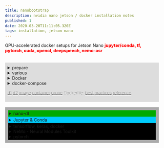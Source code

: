 ```yaml
---
title: nanobootstrap
description: nvidia nano jetson / docker installation notes
published: 1
date: 2020-03-20T11:11:05.320Z
tags: installation, jetson nano
---
```


GPU-accelerated docker setups for Jetson Nano
<span style="color:#f00;font-weight:800;">jupyter/conda, tf, pytorch, cuda, opencl, deepspeech, nemo-asr</span>


<br />
<div style="background-color:#ddd;padding:8px;">

<details>
<summary>prepare</summary>
  
```bash
sudo apt-get update
sudo apt-get install nano screen curl apt-utils
sudo apt-get install libffi-dev python-openssl

sudo apt-get install libnvidia-container-tools nvidia-container-runtime
sudo apt-get install cuda*
more ?
```
</details>

<details>
<summary>various</summary>

<details>
<summary>Jetson Nano Board</summary>

  cpu: ARMv8
SD image: Ubuntu 18.04 LTS port (with native x64 support)
user space apps / kernel arch are aarch64 / arm64 (64-bit)
l4t - linux for tegra
  
 [jetson board support architecture](https://docs.nvidia.com/jetson/archives/l4t-archived/l4t-3231/index.html) + module description
[l4t packages](https://docs.nvidia.com/jetson/archives/l4t-archived/l4t-3231/index.html#page/Tegra%2520Linux%2520Driver%2520Package%2520Development%2520Guide%2Fquick_start.html%23wwpID0EVHA)
[nano software features](https://docs.nvidia.com/jetson/archives/l4t-archived/l4t-3231/index.html#page/Tegra%2520Linux%2520Driver%2520Package%2520Development%2520Guide%2Fsoftware_features_jetson_nano.html%23wwconnect_header)

![jetson_bsp_architecture.png](/jetson_bsp_architecture.png){.align-center}
</details>

<details>
<summary>SDK's</summary>

Deep Learning SDK requires [CUDA Toolkit](https://developer.nvidia.com/cuda-toolkit)
https://developer.nvidia.com/deep-learning-software


NVIDIA SDK Manager / JetPack
https://developer.nvidia.com/embedded/jetpack

**installs**
NVIDIA container runtime (docker integration 0.9.0), OpenCV, VisionWorks, VPI, DALI (input data processing),  NCCL (multi-GPU communication routines), CUDA Toolkit for L4T (c/c++ gpu-acceleration libraries), cuDNN (CUDA library with DL primitives), TensorRT (fast inference engine for production deployment using INT8/FP16 optimized precision with reduced latency), Multimedia API (high-level and lower-level media apis),
Optical Flow SDK (video inference, stereo disparity calculation, depth estimation), Transfer Learning Toolkit SDK for tuning domain specific DNNs, AI-Assisted Annotation SDK for medical imaging), DIGITS (DL GPU training system for image classification, segmentation and object detection), cuBLAS (CPU-accelerated Linear Algebra functionality), cuSPARSE (subroutines for sparse matrices, eg. for natural language processing), Automatic Mixed Precision speedup, DeepStream SDK (C++ API/runtime/toolkit for transcoding, streaming video analytics, inference (situational awareness) through computer vision, intelligent video analysis (IVA) and multi-sensor processing)

---

[installing NVIDIA Jetson SDK Manager](https://www.youtube.com/watch?v=s1QDsa6SzuQ)
**NB.**
This is just for reference, it's easier to just flash the sd card, instead of doing it through the sdk manager.

  needed:
- a nvidia account to download the sdk
- a dedicated [ubuntu installation](https://ubuntu.com/download/desktop) (eg. a [usb flash drive](https://linuxhint.com/run-ubuntu-18-04-from-usb-stick/)) to run [nvidia's sdk manager](https://developer.nvidia.com/nvidia-sdk-manager) is recommended
- 8 GB of memory (and a full-HD screen) according to NVIDIA,I managed with 4GB changing the settings tab in the upper-right of sdk manager: lower the number of concurrent downloads and threads per downloads (slower)
- there's a bug in the partitioning, so after flashing (over usb-eth), the 13 l4t partitions need to be moved to the end of the sdcard (so root partition aligns with free space and so can be resized to use it)

</details>


<details>
<summary>jetson headless</summary>

disable ubuntu desktop

```bash
# the screen will turn black
sudo systemctl enable ssh && sudo systemctl isolate multi-user.target

log in via ssh

# if you like your nano this way you can make the change persist after reboot
sudo systemctl set-default multi-user.target
```
  </details>
  
  <details><summary>install kernel sources</summary>

[link](https://devtalk.nvidia.com/default/topic/1055416/request-install-linux-headers-on-jetson-nano/?offset=9)
https://developer.nvidia.com/embedded/dlc/nv-sdk-manager
find sources_sync.sh in the install path in a subfolder called 'Linux for tegra'
```
./source_sync.sh -k tegra-l4t-r32.1
```
</details>
  
```bash
cp -r /usr/local/cuda/bin/cuda-install-samples-10.0.sh /home/ai
```

http://www.ironspider.ca/format_text/fontstyles.htm

</details>

  
<details>
<summary>Docker</summary>
A container (=running process) interacts with its own private filesystem provided by the docker image, which has the resources required to run an application, eg. code/binary, runtimes, dependencies and other filesystem objects.
  
When running image and generating a container, a new writable“container layer" is created on top of the underlying layers.
All changes made to the running container, such as writing new files, modifying existing files, and deleting files, are written to this thin container layer.

```bash
# update docker 18.09 to 19.03
curl -sSL https://get.docker.com/ | sh
sudo docker version
sudo usermod -aG docker ai

# tests
docker run hello-world
docker run arm64v8/hello-world
docker run -it ubuntu bash
docker container run alpine echo "Hello World"
docker container run arm64v8/alpine echo "Hello World"
```

**nvidia-docker**
  
*l4t*: use container l4t-base:r32.2 for nvidia docker on Jetson ('exec format error' upon running an image indicates usage of unsupported image(x86) on the ARM system)
the **l4t-base** docker image enables l4t applications to be run in a container. It has the necessary contents of the l4t rootfs included within. The platform specific libraries and select device nodes for a particular device are mounted by the NVIDIA container runtime into the l4t-base container from the underlying host, thereby providing necessary dependencies for l4t applications to execute within the container. This approach enables the l4t-base container to be shared between various Jetson devices. **CUDA and TensorRT are ready to use within the l4t-base container** as they are made available from the host by the NVIDIA container runtime.  

[nvidia-docker wiki](https://github.com/NVIDIA/nvidia-docker/wiki)
https://docs.nvidia.com/jetson/l4t/index.html
[l4t-base docker container](https://ngc.nvidia.com/catalog/containers/nvidia:l4t-base)
https://devblogs.nvidia.com/gpu-containers-runtime
[nvidia-docker setup](https://www.youtube.com/watch?v=-Y4T71UDcMY) - access GPU within Docker containers (youtube)
[jetson nano install](https://github.com/collabnix/dockerlabs/tree/master/beginners/install/jetson-nano)
[NVIDIA Container Runtime on Jetson](https://github.com/NVIDIA/nvidia-docker/wiki/NVIDIA-Container-Runtime-on-Jetson)
  
```bash
# allow external applications to connect to the host's X display
xhost +
# allow root user access to running X server
#xhost +si:localuser:root
xhost +si:ai:root  

docker pull nvcr.io/nvidia/l4t-base:r32.3.1

# start a GPU-enabled container  
# docker run --runtime nvidia --network host -it -e DISPLAY=$DISPLAY -v /tmp/.X11-unix/:/tmp/.X11-unix nvcr.io/nvidia/l4t-base:r32.3.1

OK:
docker run -it --rm --net=host --runtime nvidia --gpus all -e DISPLAY=$DISPLAY -v /tmp/.X11-unix/:/tmp/.X11-unix nvcr.io/nvidia/l4t-base:r32.3.1

  
# -it				run in interactive mode
# --rm			delete the container when finished
# --runtime nvidia 	use the NVIDIA container runtime while running the l4t-base container

# --device  mount additional devices
# -v 				mounting directory, bind mount directories and files, also used to mount host’s X11 display in the container filesystem to render video output

# r32.3.1 	tag for the image corresponding to the l4t release 32.3.1
# -d				daemonize


NO:
docker run -it --gpus all -p 5000:5000 nvidia/digits

NO:
docker run --runtime=nvidia --rm -it gcr.io/tensorflow/tensorflow:latest-gpu bash
# https://marmelab.com/blog/2018/03/21/using-nvidia-gpu-within-docker-container.html
docker run --runtime=nvidia --rm -it -v "${PWD}:/app" gcr.io/tensorflow/tensorflow:latest-gpu python /app/benchmark.py cpu 10000
  
# docker run -it --rm --net=host --runtime=nvidia --shm-size=1g -e NVIDIA_VISIBLE_DEVICES=0 --rm nvcr.io/nvidia/pytorch:18.05-py3
```

[building cuda in containers on jetson](https://github.com/NVIDIA/nvidia-docker/wiki/NVIDIA-Container-Runtime-on-Jetson#building-cuda-in-containers-on-jetson)
NVIDIA Container Runtime by default supports use of a limited set of device nodes and associated functionality within the l4t-base containers. https://github.com/NVIDIA/nvidia-docker/wiki/NVIDIA-Container-Runtime-on-Jetson
</details>

  
  
<details><summary>docker-compose</summary>


  
  [docker-compose](https://docs.docker.com/compose/)   
  
```bash
FROM creates a layer from the ubuntu:18.04 Docker image.
COPY adds files from your Docker client’s current directory.
RUN  builds your application with make.
CMD  specifies what command to run within the container.
```

<details><summary>example</summary>

```bash
# Dockerfile
FROM python:3.7-alpine
WORKDIR /code
ENV FLASK_APP app.py
ENV FLASK_RUN_HOST 0.0.0.0
RUN apk add --no-cache gcc musl-dev linux-headers
COPY requirements.txt requirements.txt
RUN pip install -r requirements.txt
COPY . .
CMD ["flask", "run"] 

# docker-compose.yml: 
version: '3'
services:
  web:
    build: .
    ports:
      - "5000:5000"
  redis:
    image: "redis:alpine"

# requirements.txt:
flask
redis
```
```bash  
# run
docker-compose up
docker-compose up -d
docker-compose down

  
```
  </details>

  

  
</details>

<span style="font-weight:100;">

[d1](https://docs.docker.com/get-started/) [d2](https://docs.docker.com/get-started/part2/) [image](https://docs.docker.com/engine/reference/commandline/image/) [container](https://docs.docker.com/engine/reference/commandline/container/) [prune](https://docs.docker.com/config/pruning/)
Dockerfile: [best practices](https://docs.docker.com/develop/develop-images/dockerfile_best-practices/) [reference](https://docs.docker.com/engine/reference/builder/)
</span>


</details> 

</div>

<br />

<div style="background-color:#aaa;padding:10px;">

<div style="background-color:#0a0;padding:2px;">

  

  <details><summary>nano-dl</summary>

```bash  
docker pull azmfaridee/nano-dl
```

= new Dockerfile (test)?
```bash
FROM azmfaridee/nano-dl
```
    
    
Dockerfile
```
FROM nvcr.io/nvidia/l4t-base:r32.2.1

ARG DEBIAN_FRONTEND=noninteractive
RUN apt-get update && apt-get install -y --no-install-recommends \
        build-essential \
        curl \
        libfreetype6-dev \
        libhdf5-dev \
        libpng-dev \
        libzmq3-dev \
        pkg-config \
        python3-dev \
        python3-numpy python3-scipy python3-sklearn python3-matplotlib python3-pandas \
        rsync \
        unzip \
        zlib1g-dev \
        zip \
        libjpeg8-dev \
        hdf5-tools \
        libhdf5-serial-dev \
        python3-pip \
        python3-setuptools

RUN  apt-get clean && rm -rf /var/lib/apt/lists/*

RUN pip3 install -U pip -v

# 
RUN pip3 --no-cache-dir install -U -v \
        jupyter \
        grpcio \
        absl-py \
        py-cpuinfo \
        psutil \
        portpicker \
        six mock \
        requests \
        gast \
        h5py \
        astor \
        termcolor \
        protobuf \
        keras \
        keras-applications \
        keras-preprocessing \
        wrapt \
        google-pasta

# tf
RUN pip3 --no-cache-dir install --pre -v --extra-index-url https://developer.download.nvidia.com/compute/redist/jp/v42 \
        tensorflow-gpu==1.14.0+nv19.10


# torch
RUN curl -L https://nvidia.box.com/shared/static/phqe92v26cbhqjohwtvxorrwnmrnfx1o.whl > /tmp/torch-1.3.0-cp36-cp36m-linux_aarch64.whl && \
        pip3 --no-cache-dir -v install /tmp/torch-1.3.0-cp36-cp36m-linux_aarch64.whl && \
        rm  /tmp/torch-1.3.0-cp36-cp36m-linux_aarch64.whl


EXPOSE 8888 6006

RUN mkdir -p /notebooks

CMD ["jupyter", "notebook", "--no-browser", "--ip=0.0.0.0", "--allow-root", "--notebook-dir='/notebooks'"]
```
```bash
docker build .
```

 ```bash  
# run
# docker run -it -p 8888:8888 -v /dcode:/notebooks --name nano-dl-container azmfaridee/nano-dl
# docker run -it -p 8888:8888 -v /dcode:/notebooks --name nano-dl-container 8ad58b35404d
docker run -it -p 8888:8888 -v /dcode:/notebooks 8ad58b35404d
```
</details>  

</div>

<div style="background-color:#0cf;padding:2px;">

<details>
  <summary>Jupyter & Conda</summary>

**install/use Archiconda on a Jetson Nano inside Docker**
https://forums.developer.nvidia.com/t/anaconda-for-jetson-nano/74286
https://github.com/Archiconda/build-tools/releases
https://github.com/Archiconda/build-tools/releases/tag/0.2.3

  click/download:
Archiconda3-0.2.3-Linux-aarch64.sh
$ bash Archiconda3-0.2.3-Linux-aarch64.sh
  
Docker Image including Jupyter notebooks in the "jupyter" image:
https://github.com/helmuthva/jetson/blob/master/workflow/deploy/jupyter/src/Dockerfile
The build instructions in the Dockerfiles can be easily replicated on the host in case you don't want to use Docker.

https://github.com/helmuthva/jetson/blob/master/workflow/deploy/ml-base/src/Dockerfile
Overall "ml-base" project:
https://github.com/helmuthva/jetson
 </details>
</div>


<div style="background-color:#000;padding:2px;">
<details>
  <summary>tensorflow, keras, docker</summary>
  
https://github.com/Tony607/jetson_nvidia_dockers
https://www.dlology.com/blog/how-to-run-keras-model-on-jetson-nano-in-nvidia-docker-container/
  
```
sudo docker pull docker.io/zcw607/jetson:r1.0.1
sudo docker run --runtime nvidia --network host -it -e DISPLAY=$DISPLAY -v /tmp/.X11-unix/:/tmp/.X11-unix zcw607/jetson:r1.0.1
```
</details>
<details>
  <summary>NeMo - Neural Modules Toolkit</summary>
  Neural Modules toolkit for conversational AI, speech and NLP networks.
Collections of ASR, NLP and TTS modules representing data layers, encoders, decoders, language models, loss functions, or methods of combining activations. 

NeMo allows the combination and re-use of those building blocks (while providing a level of semantic correctness checking via its neural type system). 

Pretrained models: **Jasper, Quartznet, Transformer, Tacotron2, Waveglow**

```
docker pull nvcr.io/nemo/nemo_asr_app_img:v1.0
wget https://ngc.nvidia.com/catalog/models/nvidia:quartznet15x5
wget https://ngc.nvidia.com/catalog/models/nvidia:wsj_quartznet_15x5
```

https://ngc.nvidia.com/catalog/containers/nvidia:nemo
```
sudo docker pull nvcr.io/nvidia/nemo:v0.9

sudo docker run --runtime=nvidia -it --rm -v --shm-size=8g -p 8888:8888 -p 6006:6006 --ulimit memlock=-1 --ulimit stack=67108864 nvcr.io/nvidia/nemo:v0.9

sudo docker run --runtime=nvidia -it --rm -v <nemo_github_folder>:/NeMo --shm-size=8g -p 8888:8888 -p 6006:6006 --ulimit memlock=-1 --ulimit stack=67108864 nvcr.io/nvidia/nemo:v0.9
```
  </details>

  
<details>
  <summary>pytorch</summary>
  
  apex extension: https://github.com/NVIDIA/apex

```
sudo docker pull nvcr.io/nvidia/pytorch:20.02-py3
```
</div></details>
  


</div>
  





  
